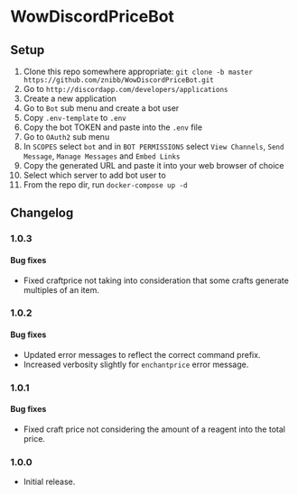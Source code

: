 # WowDiscordPriceBot

## Setup
1. Clone this repo somewhere appropriate: `git clone -b master https://github.com/znibb/WowDiscordPriceBot.git`
1. Go to `http://discordapp.com/developers/applications`
1. Create a new application
1. Go to `Bot` sub menu and create a bot user
1. Copy `.env-template` to `.env`
1. Copy the bot TOKEN and paste into the `.env` file
1. Go to `OAuth2` sub menu
1. In `SCOPES` select `bot` and in `BOT PERMISSIONS` select `View Channels`, `Send Message`, `Manage Messages` and `Embed Links`
1. Copy the generated URL and paste it into your web browser of choice
1. Select which server to add bot user to
1. From the repo dir, run `docker-compose up -d`

## Changelog
### 1.0.3
#### Bug fixes
- Fixed craftprice not taking into consideration that some crafts generate multiples of an item.

### 1.0.2
#### Bug fixes
- Updated error messages to reflect the correct command prefix.
- Increased verbosity slightly for `enchantprice` error message.

### 1.0.1
#### Bug fixes
- Fixed craft price not considering the amount of a reagent into the total price.

### 1.0.0
- Initial release.
